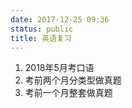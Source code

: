 ```yaml
---
date: 2017-12-25 09:36
status: public
title: 英语复习
---
```


1. 2018年5月考口语
2. 考前两个月分类型做真题
3. 考前一个月整套做真题

